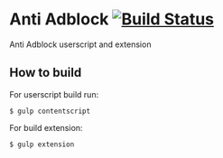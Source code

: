 # Anti Adblock [![Build Status](https://travis-ci.org/4-life/AntiAdblock.svg?branch=master)](https://travis-ci.org/4-life/AntiAdblock)

Anti Adblock userscript and extension

## How to build

For userscript build run:

    $ gulp contentscript

For build extension:

    $ gulp extension

